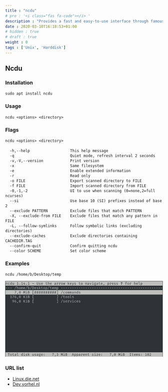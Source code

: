 ```yaml
---
title : "ncdu"
# pre : '<i class="fas fa-code"></i> '
description : "Provides a fast and easy-to-use interface through famous du utility."
date : 2020-03-10T16:18:53+01:00
# hidden : true
# draft : true
weight : 0
tags : ['Unix', 'Harddisk']
---
```


## Ncdu

### Installation

```plain
sudo apt install ncdu
```

### Usage

```plain
ncdu <options> <directory>
```

### Flags

```plain
ncdu <options> <directory>

  -h,--help                  This help message
  -q                         Quiet mode, refresh interval 2 seconds
  -v,-V,--version            Print version
  -x                         Same filesystem
  -e                         Enable extended information
  -r                         Read only
  -o FILE                    Export scanned directory to FILE
  -f FILE                    Import scanned directory from FILE
  -0,-1,-2                   UI to use when scanning (0=none,2=full ncurses)
  --si                       Use base 10 (SI) prefixes instead of base 2
  --exclude PATTERN          Exclude files that match PATTERN
  -X, --exclude-from FILE    Exclude files that match any pattern in FILE
  -L, --follow-symlinks      Follow symbolic links (excluding directories)
  --exclude-caches           Exclude directories containing CACHEDIR.TAG
  --confirm-quit             Confirm quitting ncdu
  --color SCHEME             Set color scheme
```

### Examples

```plain
ncdu /home/b/Desktop/temp
```

![Example](images/example.png)

### URL list

* [Linux.die.net](https://linux.die.net/man/1/ncdu)
* [Dev.yorhel.nl](https://dev.yorhel.nl/ncdu)
